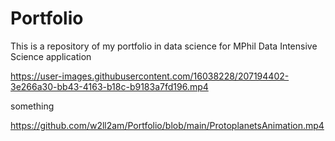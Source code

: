 # Portfolio
This is a repository of my portfolio in data science for MPhil Data Intensive Science application 


https://user-images.githubusercontent.com/16038228/207194402-3e266a30-bb43-4163-b18c-b9183a7fd196.mp4

something

https://github.com/w2ll2am/Portfolio/blob/main/ProtoplanetsAnimation.mp4
